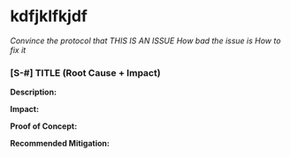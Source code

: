 # kdfjklfkjdf

_Convince the protocol that THIS IS AN ISSUE_
_How bad the issue is_
_How to fix it_

### [S-#] TITLE (Root Cause + Impact)

**Description:**

**Impact:**

**Proof of Concept:**

**Recommended Mitigation:**
